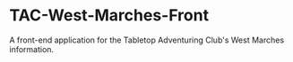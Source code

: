 # TAC-West-Marches-Front
A front-end application for the Tabletop Adventuring Club's West Marches information.
